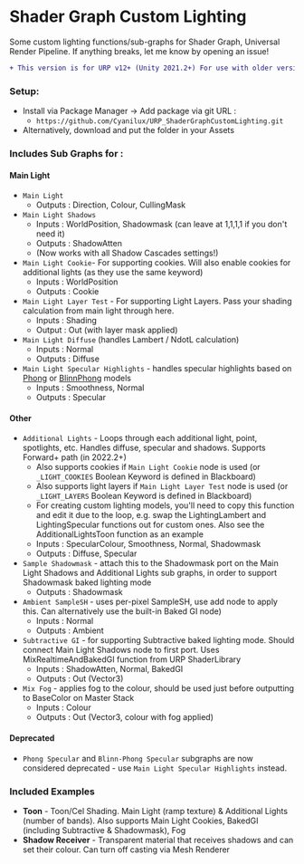 # Shader Graph Custom Lighting
Some custom lighting functions/sub-graphs for Shader Graph, Universal Render Pipeline. If anything breaks, let me know by opening an issue!

```diff
+ This version is for URP v12+ (Unity 2021.2+) For use with older versions use the v8 branch!
```

### Setup:
- Install via Package Manager → Add package via git URL : 
  - `https://github.com/Cyanilux/URP_ShaderGraphCustomLighting.git`
- Alternatively, download and put the folder in your Assets

### Includes Sub Graphs for :

#### Main Light
- `Main Light`
  - Outputs : Direction, Colour, CullingMask
- `Main Light Shadows`
  - Inputs : WorldPosition, Shadowmask (can leave at 1,1,1,1 if you don't need it)
  - Outputs : ShadowAtten
  - (Now works with all Shadow Cascades settings!)
- `Main Light Cookie`- For supporting cookies. Will also enable cookies for additional lights (as they use the same keyword)
  - Inputs : WorldPosition
  - Outputs : Cookie
- `Main Light Layer Test` - For supporting Light Layers. Pass your shading calculation from main light through here.
  - Inputs : Shading
  - Output : Out (with layer mask applied)
- `Main Light Diffuse` (handles Lambert / NdotL calculation)
  - Inputs : Normal
  - Outputs : Diffuse
- `Main Light Specular Highlights` - handles specular highlights based on [Phong](https://en.wikipedia.org/wiki/Phong_reflection_model) or [BlinnPhong](https://en.wikipedia.org/wiki/Blinn%E2%80%93Phong_reflection_model) models
  - Inputs : Smoothness, Normal
  - Outputs : Specular

#### Other
- `Additional Lights` - Loops through each additional light, point, spotlights, etc. Handles diffuse, specular and shadows. Supports Forward+ path (in 2022.2+)
  - Also supports cookies if `Main Light Cookie` node is used (or `_LIGHT_COOKIES` Boolean Keyword is defined in Blackboard)
  - Also supports light layers if `Main Light Layer Test` node is used (or `_LIGHT_LAYERS` Boolean Keyword is defined in Blackboard)
  - For creating custom lighting models, you'll need to copy this function and edit it due to the loop, e.g. swap the LightingLambert and LightingSpecular functions out for custom ones. Also see the AdditionalLightsToon function as an example
  - Inputs : SpecularColour, Smoothness, Normal, Shadowmask
  - Outputs : Diffuse, Specular
- `Sample Shadowmask` - attach this to the Shadowmask port on the Main Light Shadows and Additional Lights sub graphs, in order to support Shadowmask baked lighting mode
  - Outputs : Shadowmask
- `Ambient SampleSH` - uses per-pixel SampleSH, use add node to apply this. Can alternatively use the built-in Baked GI node)
  - Inputs : Normal
  - Outputs : Ambient
- `Subtractive GI` - for supporting Subtractive baked lighting mode. Should connect Main Light Shadows node to first port. Uses MixRealtimeAndBakedGI function from URP ShaderLibrary
  - Inputs : ShadowAtten, Normal, BakedGI
  - Outputs : Out (Vector3)
- `Mix Fog` - applies fog to the colour, should be used just before outputting to BaseColor on Master Stack
  - Inputs : Colour
  - Outputs : Out (Vector3, colour with fog applied)
  
#### Deprecated
- `Phong Specular` and `Blinn-Phong Specular` subgraphs are now considered deprecated - use `Main Light Specular Highlights` instead.

### Included Examples
- **Toon** -  Toon/Cel Shading. Main Light (ramp texture) & Additional Lights (number of bands). Also supports Main Light Cookies, BakedGI (including Subtractive & Shadowmask), Fog
- **Shadow Receiver** - Transparent material that receives shadows and can set their colour. Can turn off casting via Mesh Renderer
